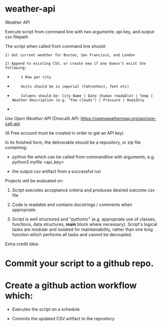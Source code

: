 # weather-api
Weather API


Execute script from command line with two arguments: api key, and output csv filepath

The script when called from command line should:

    1) Get current weather for Boston, San Francisco, and London

    2) Append to existing CSV, or create new if one doesn't exist the following:

*         1 Row per city

*         Units should be in imperial (fahrenheit, feet etc)

*         Columns should be: City Name | Date (human readable) | Temp | Weather Description (e.g. "Few clouds") | Pressure | Humidity

*

*Use Open Weather API* (Onecall) API: https://openweathermap.org/api/one-call-api

(A Free account must be created in order to get an API key)

 

In its finished form, the deliverable should be a repository, or zip file containing:

- python file which can be called from commandline with arguments, e.g. python3 myfile <api_key> <csv filepath>

- the output csv artifact from a successful run

 

Projects will be evaluated on:

1) Script executes acceptance criteria and produces desired outcome csv file

2) Code is readable and contains docstrings / comments when appropriate.

3) Script is well structured and "pythonic"  (e.g. appropriate use of classes, functions, data structures, __main__ block where necessary).  Script's logical tasks are modular and isolated for maintainability, rather than one long function which performs all tasks and cannot be decoupled.

 

Extra credit idea:

# Commit your script to a github repo.

# Create a github action workflow which:

* Executes the script on a schedule

* Commits the updated CSV artifact to the repository